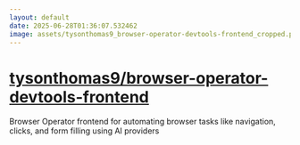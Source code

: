 ```yaml
---
layout: default
date: 2025-06-28T01:36:07.532462
image: assets/tysonthomas9_browser-operator-devtools-frontend_cropped.png
---
```


# [tysonthomas9/browser-operator-devtools-frontend](https://github.com/tysonthomas9/browser-operator-devtools-frontend)

Browser Operator frontend for automating browser tasks like navigation, clicks, and form filling using AI providers
